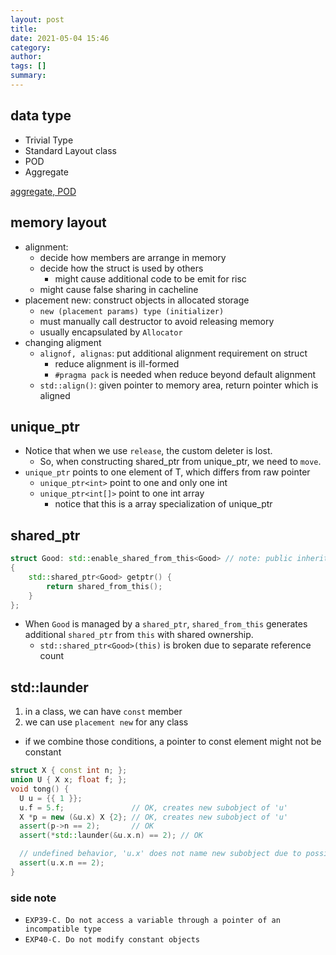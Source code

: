 ```yaml
---
layout: post
title:
date: 2021-05-04 15:46
category:
author:
tags: []
summary:
---
```


## data type

* Trivial Type
* Standard Layout class
* POD
* Aggregate

[aggregate, POD](https://stackoverflow.com/questions/4178175/what-are-aggregates-and-pods-and-how-why-are-they-special)

## memory layout

- alignment:
  - decide how members are arrange in memory
  - decide how the struct is used by others
    - might cause additional code to be emit for risc
  - might cause false sharing in cacheline
- placement new: construct objects in allocated storage
  - `new (placement params) type (initializer)`
  - must manually call destructor to avoid releasing memory
  - usually encapsulated by `Allocator`
- changing aligment
  - `alignof, alignas`: put additional alignment requirement on struct
    - reduce alignment is ill-formed
    - `#pragma pack` is needed when reduce beyond default alignment
  - `std::align()`: given pointer to memory area, return pointer which is aligned

## unique_ptr

- Notice that when we use `release`, the custom deleter is lost.
  - So, when constructing shared_ptr from unique_ptr, we need to `move`.
- `unique_ptr` points to one element of T, which differs from raw pointer
  - `unique_ptr<int>` point to one and only one int
  - `unique_ptr<int[]>` point to one int array
    - notice that this is a array specialization of unique_ptr

## shared_ptr

```c++
struct Good: std::enable_shared_from_this<Good> // note: public inheritance
{
    std::shared_ptr<Good> getptr() {
        return shared_from_this();
    }
};
```

- When `Good` is managed by a `shared_ptr`,
  `shared_from_this` generates additional `shared_ptr` from `this` with shared ownership.
  - `std::shared_ptr<Good>(this)` is broken due to separate reference count

## std::launder

1. in a class, we can have `const` member
2. we can use `placement new` for any class

- if we combine those conditions, a pointer to const element might not be constant

```c++
struct X { const int n; };
union U { X x; float f; };
void tong() {
  U u = {{ 1 }};
  u.f = 5.f;               // OK, creates new subobject of 'u'
  X *p = new (&u.x) X {2}; // OK, creates new subobject of 'u'
  assert(p->n == 2);       // OK
  assert(*std::launder(&u.x.n) == 2); // OK

  // undefined behavior, 'u.x' does not name new subobject due to possible optimization
  assert(u.x.n == 2);
}
```

### side note

- `EXP39-C. Do not access a variable through a pointer of an incompatible type`
- `EXP40-C. Do not modify constant objects`
